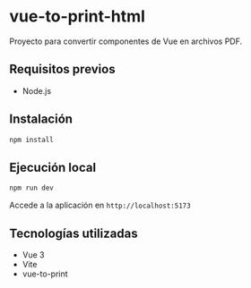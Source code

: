 # vue-to-print-html

Proyecto para convertir componentes de Vue en archivos PDF.

## Requisitos previos

- Node.js

## Instalación

```bash
npm install
```

## Ejecución local

```bash
npm run dev
```

Accede a la aplicación en `http://localhost:5173`

## Tecnologías utilizadas

- Vue 3
- Vite
- vue-to-print
